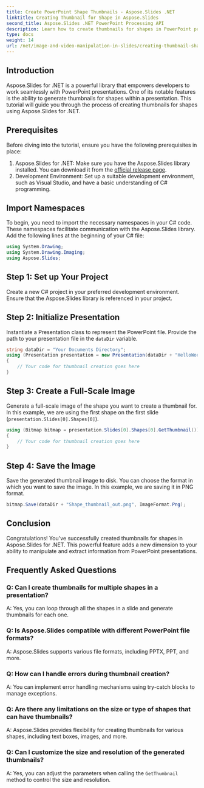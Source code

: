 ```yaml
---
title: Create PowerPoint Shape Thumbnails - Aspose.Slides .NET
linktitle: Creating Thumbnail for Shape in Aspose.Slides
second_title: Aspose.Slides .NET PowerPoint Processing API
description: Learn how to create thumbnails for shapes in PowerPoint presentations using Aspose.Slides for .NET. A comprehensive step-by-step guide for developers.
type: docs
weight: 14
url: /net/image-and-video-manipulation-in-slides/creating-thumbnail-shape/
---
```

## Introduction
Aspose.Slides for .NET is a powerful library that empowers developers to work seamlessly with PowerPoint presentations. One of its notable features is the ability to generate thumbnails for shapes within a presentation. This tutorial will guide you through the process of creating thumbnails for shapes using Aspose.Slides for .NET.
## Prerequisites
Before diving into the tutorial, ensure you have the following prerequisites in place:
1. Aspose.Slides for .NET: Make sure you have the Aspose.Slides library installed. You can download it from the [official release page](https://releases.aspose.com/slides/net/).
2. Development Environment: Set up a suitable development environment, such as Visual Studio, and have a basic understanding of C# programming.
## Import Namespaces
To begin, you need to import the necessary namespaces in your C# code. These namespaces facilitate communication with the Aspose.Slides library. Add the following lines at the beginning of your C# file:
```csharp
using System.Drawing;
using System.Drawing.Imaging;
using Aspose.Slides;
```
## Step 1: Set up Your Project
Create a new C# project in your preferred development environment. Ensure that the Aspose.Slides library is referenced in your project.
## Step 2: Initialize Presentation
Instantiate a Presentation class to represent the PowerPoint file. Provide the path to your presentation file in the `dataDir` variable.
```csharp
string dataDir = "Your Documents Directory";
using (Presentation presentation = new Presentation(dataDir + "HelloWorld.pptx"))
{
    // Your code for thumbnail creation goes here
}
```
## Step 3: Create a Full-Scale Image
Generate a full-scale image of the shape you want to create a thumbnail for. In this example, we are using the first shape on the first slide (`presentation.Slides[0].Shapes[0]`).
```csharp
using (Bitmap bitmap = presentation.Slides[0].Shapes[0].GetThumbnail())
{
    // Your code for thumbnail creation goes here
}
```
## Step 4: Save the Image
Save the generated thumbnail image to disk. You can choose the format in which you want to save the image. In this example, we are saving it in PNG format.
```csharp
bitmap.Save(dataDir + "Shape_thumbnail_out.png", ImageFormat.Png);
```
## Conclusion
Congratulations! You've successfully created thumbnails for shapes in Aspose.Slides for .NET. This powerful feature adds a new dimension to your ability to manipulate and extract information from PowerPoint presentations.
## Frequently Asked Questions
### Q: Can I create thumbnails for multiple shapes in a presentation?
A: Yes, you can loop through all the shapes in a slide and generate thumbnails for each one.
### Q: Is Aspose.Slides compatible with different PowerPoint file formats?
A: Aspose.Slides supports various file formats, including PPTX, PPT, and more.
### Q: How can I handle errors during thumbnail creation?
A: You can implement error handling mechanisms using try-catch blocks to manage exceptions.
### Q: Are there any limitations on the size or type of shapes that can have thumbnails?
A: Aspose.Slides provides flexibility for creating thumbnails for various shapes, including text boxes, images, and more.
### Q: Can I customize the size and resolution of the generated thumbnails?
A: Yes, you can adjust the parameters when calling the `GetThumbnail` method to control the size and resolution.
